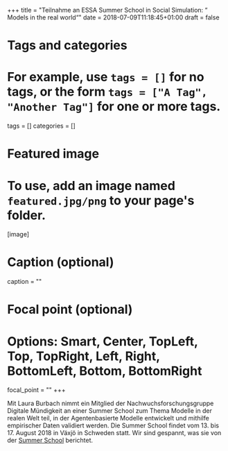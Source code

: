 +++
title = "Teilnahme an ESSA Summer School in Social Simulation: “ Models in the real world“"
date = 2018-07-09T11:18:45+01:00
draft = false

# Tags and categories
# For example, use `tags = []` for no tags, or the form `tags = ["A Tag", "Another Tag"]` for one or more tags.
tags = []
categories = []

# Featured image
# To use, add an image named `featured.jpg/png` to your page's folder. 
[image]
  # Caption (optional)
  caption = ""

  # Focal point (optional)
  # Options: Smart, Center, TopLeft, Top, TopRight, Left, Right, BottomLeft, Bottom, BottomRight
  focal_point = ""
+++

Mit Laura Burbach nimmt ein Mitglied der Nachwuchsforschungsgruppe Digitale Mündigkeit an einer Summer School zum Thema Modelle in der realen Welt teil, in der Agentenbasierte Modelle entwickelt und mithilfe empirischer Daten validiert werden. Die Summer School findet vom 13. bis 17. August 2018 in Växjö in Schweden statt. Wir sind gespannt, was sie von der [Summer School](https://lnu.se/en/meet-linnaeus-university/current/events/2018/essa-summer-school-aug-2018/) berichtet.